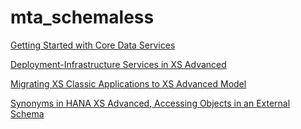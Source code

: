 # mta_schemaless

[Getting Started with Core Data Services](https://help.sap.com/viewer/09b6623836854766b682356393c6c416/2.0.03/en-US/b710731496cf43b7ba76e15a928f1a80.html)

[Deployment-Infrastructure Services in XS Advanced](https://help.sap.com/viewer/4505d0bdaf4948449b7f7379d24d0f0d/2.0.03/en-US/ebf0aa26958443f58f86b862056862d4.html)

[Migrating XS Classic Applications to XS Advanced Model](https://help.sap.com/viewer/4505d0bdaf4948449b7f7379d24d0f0d/2.0.03/en-US/efb53735dd594f91a0e70249e482a6ec.html)

[Synonyms in HANA XS Advanced, Accessing Objects in an External Schema](https://blogs.sap.com/2017/01/07/synonyms-in-hana-xs-advanced-accessing-objects-in-an-external-schema/)

